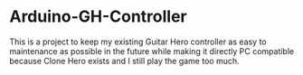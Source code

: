 # Arduino-GH-Controller

This is a project to keep my existing Guitar Hero controller as easy to maintenance as possible in the future while making it directly PC compatible because Clone Hero exists and I still play the game too much. 
